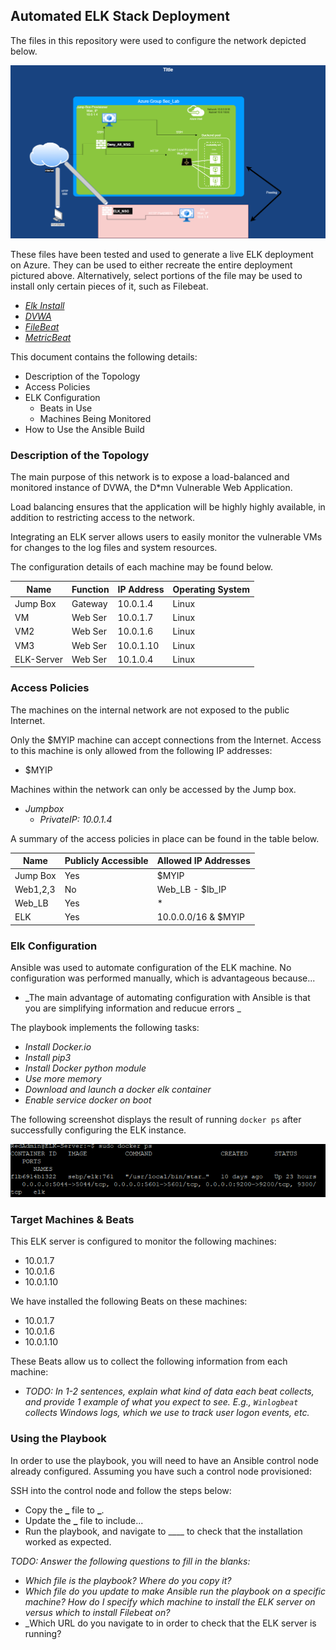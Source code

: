 ## Automated ELK Stack Deployment

The files in this repository were used to configure the network depicted below.

![TODO: Update the path with the name of your diagram](Images/diagram_filename.png)

These files have been tested and used to generate a live ELK deployment on Azure. They can be used to either recreate the entire deployment pictured above. Alternatively, select portions of the file may be used to install only certain pieces of it, such as Filebeat.

- _[Elk Install](Ansible/install-elk.yml)_
- _[DVWA](Ansible/ansible_config.yml)_
- _[FileBeat](Ansible/filebeat-playbook.yml)_
- _[MetricBeat](Ansible/metricbeat-playbook.yml)_

This document contains the following details:

- Description of the Topology
- Access Policies
- ELK Configuration
  - Beats in Use
  - Machines Being Monitored
- How to Use the Ansible Build

### Description of the Topology

The main purpose of this network is to expose a load-balanced and monitored instance of DVWA, the D\*mn Vulnerable Web Application.

Load balancing ensures that the application will be highly highly available, in addition to restricting access to the network.

Integrating an ELK server allows users to easily monitor the vulnerable VMs for changes to the log files and system resources.

The configuration details of each machine may be found below.

| Name       | Function | IP Address | Operating System |
| ---------- | -------- | ---------- | ---------------- |
| Jump Box   | Gateway  | 10.0.1.4   | Linux            |
| VM         | Web Ser  | 10.0.1.7   | Linux            |
| VM2        | Web Ser  | 10.0.1.6   | Linux            |
| VM3        | Web Ser  | 10.0.1.10  | Linux            |
| ELK-Server | Web Ser  | 10.1.0.4   | Linux            |

### Access Policies

The machines on the internal network are not exposed to the public Internet.

Only the $MYIP machine can accept connections from the Internet. Access to this machine is only allowed from the following IP addresses:

- $MYIP

Machines within the network can only be accessed by the Jump box.

- _Jumpbox_
  - _PrivateIP: 10.0.1.4_

A summary of the access policies in place can be found in the table below.

| Name     | Publicly Accessible | Allowed IP Addresses |
| -------- | ------------------- | -------------------- |
| Jump Box | Yes                 | $MYIP                |
| Web1,2,3 | No                  | Web_LB - $lb_IP      |
| Web_LB   | Yes                 | \*                   |
| ELK      | Yes                 | 10.0.0.0/16 & $MYIP  |

### Elk Configuration

Ansible was used to automate configuration of the ELK machine. No configuration was performed manually, which is advantageous because...

- _The main advantage of automating configuration with Ansible is that you are simplifying information and reducue errors _

The playbook implements the following tasks:

- _Install Docker.io_
- _Install pip3_
- _Install Docker python module_
- _Use more memory_
- _Download and launch a docker elk container_
- _Enable service docker on boot_

The following screenshot displays the result of running `docker ps` after successfully configuring the ELK instance.

![TODO: Update the path with the name of your screenshot of docker ps output](Images/docker_ps_output.png)

### Target Machines & Beats

This ELK server is configured to monitor the following machines:

- 10.0.1.7
- 10.0.1.6
- 10.0.1.10

We have installed the following Beats on these machines:

- 10.0.1.7
- 10.0.1.6
- 10.0.1.10

These Beats allow us to collect the following information from each machine:

- _TODO: In 1-2 sentences, explain what kind of data each beat collects, and provide 1 example of what you expect to see. E.g., `Winlogbeat` collects Windows logs, which we use to track user logon events, etc._

### Using the Playbook

In order to use the playbook, you will need to have an Ansible control node already configured. Assuming you have such a control node provisioned:

SSH into the control node and follow the steps below:

- Copy the **\_** file to **\_**.
- Update the **\_** file to include...
- Run the playbook, and navigate to \_\_\_\_ to check that the installation worked as expected.

_TODO: Answer the following questions to fill in the blanks:_

- _Which file is the playbook? Where do you copy it?_
- _Which file do you update to make Ansible run the playbook on a specific machine? How do I specify which machine to install the ELK server on versus which to install Filebeat on?_
- \_Which URL do you navigate to in order to check that the ELK server is running?
